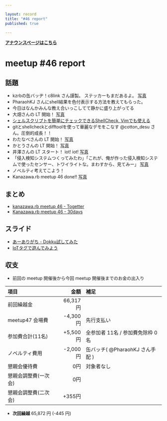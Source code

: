 ```yaml
---

layout: record
title: "#46 report"
published: true

---
```

<!-- 公開時は上記 published: false を true に変更する -->

<div style="text-align: left;"><a href="./"><strong>アナウンスページはこちら</strong></a></div>

# meetup #46 report

## 話題

<!-- 適宜サマライズを記入するか、twitter の #kzrb あたりからピックアップする -->

* kzrbの缶バッヂ！c8link さん謹製。 ステッカーもまだあるよ。 [写真](https://twitter.com/Yukimitsu_Izawa/status/744026676854677505/photo/1)
* PharaohKJ さんにshell結果を色付表示する方法を教えてもらった。
* 今日はなんかみんな教え合いっこしてて静かに盛り上がってる
* 大畑さんの LT 開始！ [写真](https://www.instagram.com/p/BGyP1-YQeqL/)
* [シェルスクリプトを簡単にチェックできるShellCheck, Vimでも使える](http://rcmdnk.github.io/blog/2014/11/26/computer-bash-zsh/)
* gitとshellcheckとdifftoolを使って華麗なデモをこなす @cotton_desu さん。圧倒的成長！！
* わたなべさんの LT 開始！ [写真](https://www.instagram.com/p/BGySE63Qetj/)
* かとうさんの LT 開始！ [写真](https://www.instagram.com/p/BGyUXywwehK/)
* 井澤さんの LT スタート！ iot! iot! [写真](https://www.instagram.com/p/BGyVYqPweiZ/)
* 「侵入検知システムつくってみたわ」「これが、俺が作った侵入検知システムで使ったセンサー、トワイライトな。まわすから、見てみー」 [写真](https://www.instagram.com/p/BGyWc3QwekA/)
* ノベルティ考えてこよう！
* Kanazawa.rb meetup 46 done!! [写真](https://www.instagram.com/p/BGydf0CQev8/)

## まとめ

<!-- Togetter, 30days のリンクをいれる -->

* [kanazawa.rb meetup 46 - Togetter](http://togetter.com/li/989194)
* [Kanazawa.rb meetup 46 - 30days](http://30d.jp/kzrb/36)


## スライド

* [あーありがち - Dokku試してみた](http://aligach.net/diary/20160515.html)
* [IoTタグで遊んでみよう](https://speakerdeck.com/yizawa/iottagudeyou-ndemiyou)


<!-- 分かっている範囲でリンクがあれば列挙する
## 参加者のブログ

* XXX

-->


## 収支

<!-- 適宜更新する(以下は前回のもの) -->

* 前回の meetup 開催後から今回 meetup 開催後までのお金の出入り

|項目                 |金額         |補足                                               |
|:--------------------|------------:|:--------------------------------------------------|
| 前回繰越金          |    66,317円 |                                                   |
| meetup47 会場費     |    -4,300円 | 先行支払い                                        |
| 参加費合計(11名)    |    +5,500円 | 全参加者 11名 / 参加費免除枠 0名                  |
| ノベルティ費用      |    -2,000円 | 缶バッチ( @PharaohKJ さん手配 )                   |
| 懇親会優待費        |         0円 | 対象者なし                                        |
| 懇親会調整費(一次会)|         0円 |                                                   |
| 懇親会調整費(二次会)|      +355円 |                                                   |

* **次回繰越**  65,872 円 (-445 円)

